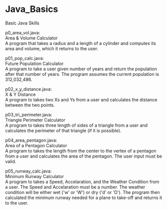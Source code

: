 # Java_Basics
Basic Java Skills

p0_area_vol.java:<br>
Area & Volume Calculator<br>
A program that takes a radius and a length of a cylinder and computes its area and volume, which
it returns to the user.

p01_pop_calc.java:<br>
Future Population Calculator<br>
A program to take a user given number of years and return the population after that number of years.
The program assumes the current population is 312,032,486.

p02_x_y_distance.java:<br>
X & Y Distance<br>
A program to takes two Xs and Ys from a user and calculates the distance between the two points.

p03_tri_perimeter.java:<br>
Triangle Perimeter Calculator<br>
A program to takes three length of sides of a triangle from a user and calculates the perimeter of that
triangle (if it is possible).

p04_area_pentagon.java:<br>
Area of a Pentagon Calculator<br>
A program to takes the length from the center to the vertex of a pentagon from a user and calculates the area
of the pentagon.  The user input must be valid.

p05_runway_calc.java:<br>
Minimum Runway Calculator<br>
A program to takes a Speed, Accelaration, and the Weather Condition from a user. The Speed and Accelaration
must be a number.  The weather condition will be either wet ('w' or 'W') or dry ('d' or 'D').  The program
then calculated the minimum runway needed for a plane to take-off and returns it to the user.